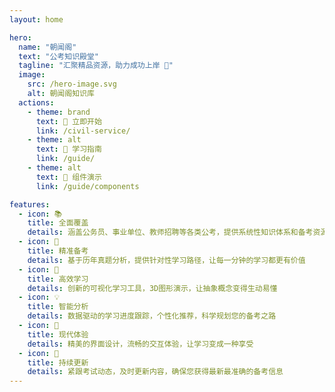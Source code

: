 ```yaml
---
layout: home

hero:
  name: "朝闻阁"
  text: "公考知识殿堂"
  tagline: "汇聚精品资源，助力成功上岸 🚀"
  image:
    src: /hero-image.svg
    alt: 朝闻阁知识库
  actions:
    - theme: brand
      text: 🎯 立即开始
      link: /civil-service/
    - theme: alt
      text: 📖 学习指南
      link: /guide/
    - theme: alt
      text: 🧩 组件演示
      link: /guide/components

features:
  - icon: 📚
    title: 全面覆盖
    details: 涵盖公务员、事业单位、教师招聘等各类公考，提供系统性知识体系和备考资源
  - icon: 🎯
    title: 精准备考
    details: 基于历年真题分析，提供针对性学习路径，让每一分钟的学习都更有价值
  - icon: 🚀
    title: 高效学习
    details: 创新的可视化学习工具，3D图形演示，让抽象概念变得生动易懂
  - icon: 💡
    title: 智能分析
    details: 数据驱动的学习进度跟踪，个性化推荐，科学规划您的备考之路
  - icon: 🎨
    title: 现代体验
    details: 精美的界面设计，流畅的交互体验，让学习变成一种享受
  - icon: 🔄
    title: 持续更新
    details: 紧跟考试动态，及时更新内容，确保您获得最新最准确的备考信息
---
```



